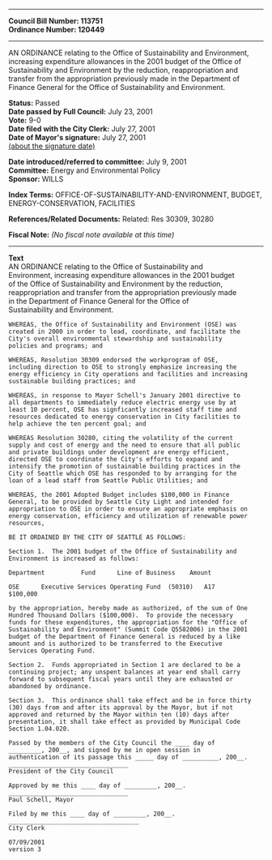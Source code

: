 * * * * *  
  
**Council Bill Number: [](#h0)[](#h2)113751**   
**Ordinance Number: 120449**  
  
* * * * *  
  
AN ORDINANCE relating to the Office of Sustainability and Environment, increasing expenditure allowances in the 2001 budget of the Office of Sustainability and Environment by the reduction, reappropriation and transfer from the appropriation previously made in the Department of Finance General for the Office of Sustainability and Environment.  
  
**Status:** Passed   
**Date passed by Full Council:** July 23, 2001   
**Vote:** 9-0   
**Date filed with the City Clerk:** July 27, 2001   
**Date of Mayor's signature:** July 27, 2001   
[(about the signature date)](/~public/approvaldate.htm)   
  
  
**Date introduced/referred to committee:** July 9, 2001   
**Committee:** Energy and Environmental Policy   
**Sponsor:** WILLS   
  
**Index Terms:** OFFICE-OF-SUSTAINABILITY-AND-ENVIRONMENT, BUDGET, ENERGY-CONSERVATION, FACILITIES  
  
**References/Related Documents:** Related: Res 30309, 30280  
  
**Fiscal Note:** *(No fiscal note available at this time)*  
  
* * * * *  
  
**Text**  
    AN ORDINANCE relating to the Office of Sustainability and  
    Environment, increasing expenditure allowances in the 2001 budget  
    of the Office of Sustainability and Environment by the reduction,  
    reappropriation and transfer from the appropriation previously made  
    in the Department of Finance General for the Office of  
    Sustainability and Environment.  
  
    WHEREAS, the Office of Sustainability and Environment (OSE) was  
    created in 2000 in order to lead, coordinate, and facilitate the  
    City's overall environmental stewardship and sustainability  
    policies and programs; and  
  
    WHEREAS, Resolution 30309 endorsed the workprogram of OSE,  
    including direction to OSE to strongly emphasize increasing the  
    energy efficiency in City operations and facilities and increasing  
    sustainable building practices; and  
  
    WHEREAS, in response to Mayor Schell's January 2001 directive to  
    all departments to immediately reduce electric energy use by at  
    least 10 percent, OSE has signficantly increased staff time and  
    resources dedicated to energy conservation in City facilities to  
    help achieve the ten percent goal; and  
  
    WHEREAS Resolution 30280, citing the volatility of the current  
    supply and cost of energy and the need to ensure that all public  
    and private buildings under development are energy efficient,  
    directed OSE to coordinate the City's efforts to expand and  
    intensify the promotion of sustainable building practices in the  
    City of Seattle which OSE has responded to by arranging for the  
    loan of a lead staff from Seattle Public Utilities; and  
  
    WHEREAS, the 2001 Adopted Budget includes $100,000 in Finance  
    General, to be provided by Seattle City Light and intended for  
    appropriation to OSE in order to ensure an appropriate emphasis on  
    energy conservation, efficiency and utilization of renewable power  
    resources,  
  
    BE IT ORDAINED BY THE CITY OF SEATTLE AS FOLLOWS:  
  
    Section 1.  The 2001 budget of the Office of Sustainability and  
    Environment is increased as follows:  
  
    Department          Fund      Line of Business    Amount  
  
    OSE      Executive Services Operating Fund  (50310)   A17  
    $100,000  
  
    by the appropriation, hereby made as authorized, of the sum of One  
    Hundred Thousand Dollars ($100,000).  To provide the necessary  
    funds for these expenditures, the appropriation for the "Office of  
    Sustainability and Environment" (Summit Code Q5582006) in the 2001  
    budget of the Department of Finance General is reduced by a like  
    amount and is authorized to be transferred to the Executive  
    Services Operating Fund.  
  
    Section 2.  Funds appropriated in Section 1 are declared to be a  
    continuing project; any unspent balances at year end shall carry  
    forward to subsequent fiscal years until they are exhausted or  
    abandoned by ordinance.  
  
    Section 3.  This ordinance shall take effect and be in force thirty  
    (30) days from and after its approval by the Mayor, but if not  
    approved and returned by the Mayor within ten (10) days after  
    presentation, it shall take effect as provided by Municipal Code  
    Section 1.04.020.  
  
    Passed by the members of the City Council the ____ day of  
    _________, 200__, and signed by me in open session in  
    authentication of its passage this _____ day of __________, 200__.  
    _________________________________  
    President of the City Council  
  
    Approved by me this ____ day of _________, 200__.  
    _________________________________  
    Paul Schell, Mayor  
  
    Filed by me this ____ day of _________, 200__.  
    ____________________________________  
    City Clerk  
  
    07/09/2001  
    version 3  
